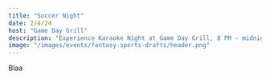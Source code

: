 ```yaml
---
title: "Soccer Night"
date: 2/4/24
host: "Game Day Grill"
description: "Experience Karaoke Night at Game Day Grill, 8 PM - midnight!"
image: "/images/events/fantasy-sports-drafts/header.png"
---
```


Blaa